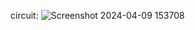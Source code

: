 circuit:
![Screenshot 2024-04-09 153708](https://github.com/Irsenic/embedded_sys/assets/161483342/25f6842a-083a-4e17-884b-019c30002056)
